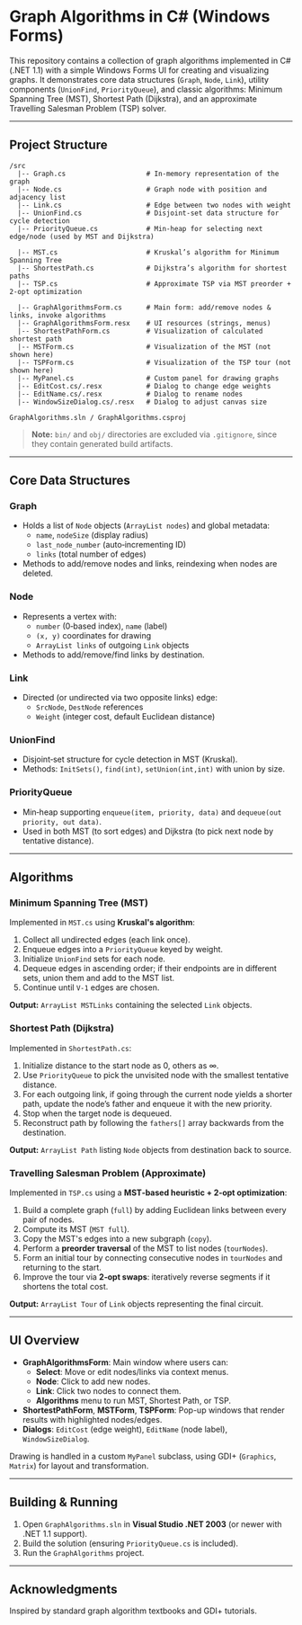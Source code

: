 # Graph Algorithms in C# (Windows Forms)

This repository contains a collection of graph algorithms implemented in C# (.NET 1.1) with a simple Windows Forms UI for creating and visualizing graphs. It demonstrates core data structures (`Graph`, `Node`, `Link`), utility components (`UnionFind`, `PriorityQueue`), and classic algorithms: Minimum Spanning Tree (MST), Shortest Path (Dijkstra), and an approximate Travelling Salesman Problem (TSP) solver.

---

## Project Structure

    /src
      |-- Graph.cs                    # In‑memory representation of the graph
      |-- Node.cs                     # Graph node with position and adjacency list
      |-- Link.cs                     # Edge between two nodes with weight
      |-- UnionFind.cs                # Disjoint‑set data structure for cycle detection
      |-- PriorityQueue.cs            # Min‑heap for selecting next edge/node (used by MST and Dijkstra)

      |-- MST.cs                      # Kruskal’s algorithm for Minimum Spanning Tree
      |-- ShortestPath.cs             # Dijkstra’s algorithm for shortest paths
      |-- TSP.cs                      # Approximate TSP via MST preorder + 2‑opt optimization

      |-- GraphAlgorithmsForm.cs      # Main form: add/remove nodes & links, invoke algorithms
      |-- GraphAlgorithmsForm.resx    # UI resources (strings, menus)
      |-- ShortestPathForm.cs         # Visualization of calculated shortest path
      |-- MSTForm.cs                  # Visualization of the MST (not shown here)
      |-- TSPForm.cs                  # Visualization of the TSP tour (not shown here)
      |-- MyPanel.cs                  # Custom panel for drawing graphs
      |-- EditCost.cs/.resx           # Dialog to change edge weights
      |-- EditName.cs/.resx           # Dialog to rename nodes
      |-- WindowSizeDialog.cs/.resx   # Dialog to adjust canvas size

    GraphAlgorithms.sln / GraphAlgorithms.csproj

> **Note:** `bin/` and `obj/` directories are excluded via `.gitignore`, since they contain generated build artifacts.

---

## Core Data Structures

### Graph
- Holds a list of `Node` objects (`ArrayList nodes`) and global metadata:
  - `name`, `nodeSize` (display radius)
  - `last_node_number` (auto‑incrementing ID)
  - `links` (total number of edges)
- Methods to add/remove nodes and links, reindexing when nodes are deleted.

### Node
- Represents a vertex with:
  - `number` (0‑based index), `name` (label)
  - `(x, y)` coordinates for drawing
  - `ArrayList links` of outgoing `Link` objects
- Methods to add/remove/find links by destination.

### Link
- Directed (or undirected via two opposite links) edge:
  - `SrcNode`, `DestNode` references
  - `Weight` (integer cost, default Euclidean distance)

### UnionFind
- Disjoint‑set structure for cycle detection in MST (Kruskal).
- Methods: `InitSets()`, `find(int)`, `setUnion(int,int)` with union by size.

### PriorityQueue
- Min‑heap supporting `enqueue(item, priority, data)` and `dequeue(out priority, out data)`.
- Used in both MST (to sort edges) and Dijkstra (to pick next node by tentative distance).

---

## Algorithms

### Minimum Spanning Tree (MST)
Implemented in `MST.cs` using **Kruskal's algorithm**:
1. Collect all undirected edges (each link once).
2. Enqueue edges into a `PriorityQueue` keyed by weight.
3. Initialize `UnionFind` sets for each node.
4. Dequeue edges in ascending order; if their endpoints are in different sets, union them and add to the MST list.
5. Continue until `V-1` edges are chosen.

**Output:** `ArrayList MSTLinks` containing the selected `Link` objects.

### Shortest Path (Dijkstra)
Implemented in `ShortestPath.cs`:
1. Initialize distance to the start node as 0, others as ∞.
2. Use `PriorityQueue` to pick the unvisited node with the smallest tentative distance.
3. For each outgoing link, if going through the current node yields a shorter path, update the node’s father and enqueue it with the new priority.
4. Stop when the target node is dequeued.
5. Reconstruct path by following the `fathers[]` array backwards from the destination.

**Output:** `ArrayList Path` listing `Node` objects from destination back to source.

### Travelling Salesman Problem (Approximate)
Implemented in `TSP.cs` using a **MST‑based heuristic + 2‑opt optimization**:
1. Build a complete graph (`full`) by adding Euclidean links between every pair of nodes.
2. Compute its MST (`MST full`).
3. Copy the MST's edges into a new subgraph (`copy`).
4. Perform a **preorder traversal** of the MST to list nodes (`tourNodes`).
5. Form an initial tour by connecting consecutive nodes in `tourNodes` and returning to the start.
6. Improve the tour via **2‑opt swaps**: iteratively reverse segments if it shortens the total cost.

**Output:** `ArrayList Tour` of `Link` objects representing the final circuit.

---

## UI Overview

- **GraphAlgorithmsForm**: Main window where users can:
  - **Select**: Move or edit nodes/links via context menus.
  - **Node**: Click to add new nodes.
  - **Link**: Click two nodes to connect them.
  - **Algorithms** menu to run MST, Shortest Path, or TSP.
- **ShortestPathForm**, **MSTForm**, **TSPForm**: Pop-up windows that render results with highlighted nodes/edges.
- **Dialogs**: `EditCost` (edge weight), `EditName` (node label), `WindowSizeDialog`.

Drawing is handled in a custom `MyPanel` subclass, using GDI+ (`Graphics`, `Matrix`) for layout and transformation.

---

## Building & Running

1. Open `GraphAlgorithms.sln` in **Visual Studio .NET 2003** (or newer with .NET 1.1 support).  
2. Build the solution (ensuring `PriorityQueue.cs` is included).  
3. Run the `GraphAlgorithms` project.

---

## Acknowledgments

Inspired by standard graph algorithm textbooks and GDI+ tutorials.
